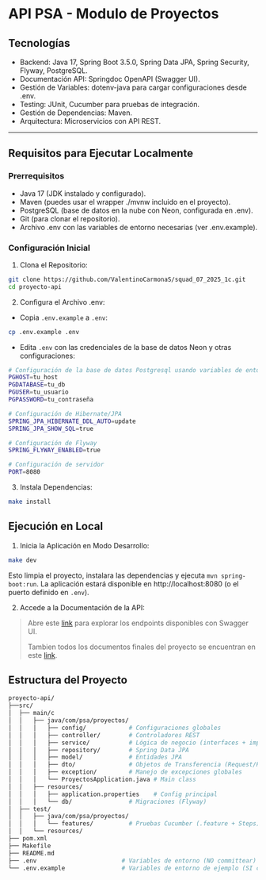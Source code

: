 # API PSA - Modulo de Proyectos

## Tecnologías
- Backend: Java 17, Spring Boot 3.5.0, Spring Data JPA, Spring Security, Flyway, PostgreSQL.
- Documentación API: Springdoc OpenAPI (Swagger UI).
- Gestión de Variables: dotenv-java para cargar configuraciones desde .env.
- Testing: JUnit, Cucumber para pruebas de integración.
- Gestión de Dependencias: Maven.
- Arquitectura: Microservicios con API REST.

---

## Requisitos para Ejecutar Localmente
### Prerrequisitos
- Java 17 (JDK instalado y configurado).
- Maven (puedes usar el wrapper ./mvnw incluido en el proyecto).
- PostgreSQL (base de datos en la nube con Neon, configurada en .env).
- Git (para clonar el repositorio).
- Archivo .env con las variables de entorno necesarias (ver .env.example).

### Configuración Inicial
1. Clona el Repositorio:
```bash
git clone https://github.com/ValentinoCarmonaS/squad_07_2025_1c.git
cd proyecto-api
```

2. Configura el Archivo .env:
- Copia `.env.example` a `.env`:
```bash
cp .env.example .env
```
- Edita `.env` con las credenciales de la base de datos Neon y otras configuraciones:
```bash
# Configuración de la base de datos Postgresql usando variables de entorno
PGHOST=tu_host
PGDATABASE=tu_db
PGUSER=tu_usuario
PGPASSWORD=tu_contraseña

# Configuración de Hibernate/JPA
SPRING_JPA_HIBERNATE_DDL_AUTO=update
SPRING_JPA_SHOW_SQL=true

# Configuración de Flyway
SPRING_FLYWAY_ENABLED=true

# Configuración de servidor
PORT=8080
```

3. Instala Dependencias:
```bash
make install
```

## Ejecución en Local
1. Inicia la Aplicación en Modo Desarrollo:
```bash
make dev
```
Esto limpia el proyecto, instalara las dependencias y ejecuta `mvn spring-boot:run`. La aplicación estará disponible en http://localhost:8080 (o el puerto definido en `.env`).

2. Accede a la Documentación de la API:
> Abre este [link](https://squad-07-2025-1c.onrender.com/swagger-ui/index.html) para explorar los endpoints disponibles con Swagger UI.
> 
> Tambien todos los documentos finales del proyecto se encuentran en este [link](https://drive.google.com/file/d/1e22B1wmQyQSw3FzNEy5DdK-x8szU7Pth/view?usp=drive_link).

## Estructura del Proyecto
```bash
proyecto-api/
├──src/
│  ├── main/c
│  │   ├── java/com/psa/proyectos/
│  │   │   ├── config/            # Configuraciones globales
│  │   │   ├── controller/        # Controladores REST
│  │   │   ├── service/           # Lógica de negocio (interfaces + impl)
│  │   │   ├── repository/        # Spring Data JPA
│  │   │   ├── model/             # Entidades JPA
│  │   │   ├── dto/               # Objetos de Transferencia (Request/Response)
│  │   │   ├── exception/         # Manejo de excepciones globales
│  │   │   └── ProyectosApplication.java # Main class
│  │   ├── resources/
│  │   │   ├── application.properties    # Config principal
│  │   │   └── db/                # Migraciones (Flyway)
│  ├── test/
│  │   ├── java/com/psa/proyectos/
│  │   │   └── features/          # Pruebas Cucumber (.feature + Steps)
│  │   └── resources/
├── pom.xml
├── Makefile
├── README.md
├── .env                        # Variables de entorno (NO committear)
└── .env.example                # Variables de entorno de ejemplo (SI committear)
```
